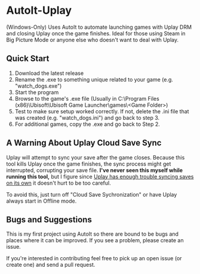 # AutoIt-Uplay

(Windows-Only) Uses AutoIt to automate launching games with Uplay DRM and closing Uplay once the game finishes. Ideal for those using Steam in Big Picture Mode or anyone else who doesn't want to deal with Uplay.

## Quick Start

1. Download the latest release
2. Rename the .exe to something unique related to your game (e.g. "watch_dogs.exe")
3. Start the program
4. Browse to the game's .exe file (Usually in C:\Program Files (x86)\Ubisoft\Ubisoft Game Launcher\games\\&lt;Game Folder&gt;)
5. Test to make sure setup worked correctly. If not, delete the .ini file that was created (e.g. "watch_dogs.ini") and go back to step 3.
6. For additional games, copy the .exe and go back to Step 2.

## A Warning About Uplay Cloud Save Sync

Uplay will attempt to sync your save after the game closes. Because this tool kills Uplay once the game finishes, the sync process might get interrupted, corrupting your save file. __I've never seen this myself while running this tool,__ but I figure since [Uplay has enough trouble syncing saves on its own](https://www.google.com/search?q=uplay+cloud+save+sync+corruption) it doesn't hurt to be too careful.

To avoid this, just turn off "Cloud Save Sychronization" or have Uplay always start in Offline mode.

## Bugs and Suggestions

This is my first project using AutoIt so there are bound to be bugs and places where it can be improved. If you see a problem, please create an issue.

If you're interested in contributing feel free to pick up an open issue (or create one) and send a pull request.